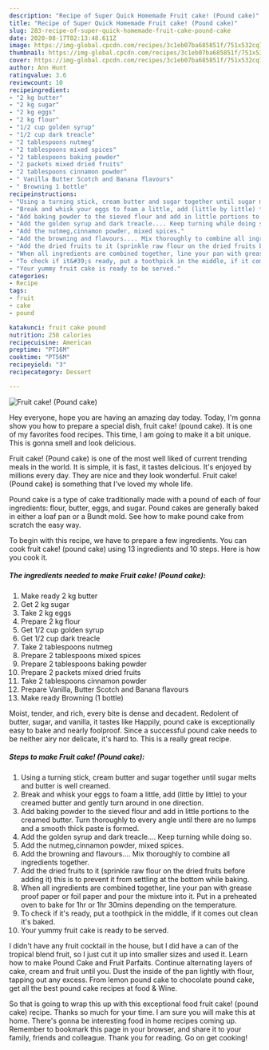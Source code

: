 ```yaml
---
description: "Recipe of Super Quick Homemade Fruit cake! (Pound cake)"
title: "Recipe of Super Quick Homemade Fruit cake! (Pound cake)"
slug: 283-recipe-of-super-quick-homemade-fruit-cake-pound-cake
date: 2020-08-17T02:13:48.611Z
image: https://img-global.cpcdn.com/recipes/3c1eb07ba685851f/751x532cq70/fruit-cake-pound-cake-recipe-main-photo.jpg
thumbnail: https://img-global.cpcdn.com/recipes/3c1eb07ba685851f/751x532cq70/fruit-cake-pound-cake-recipe-main-photo.jpg
cover: https://img-global.cpcdn.com/recipes/3c1eb07ba685851f/751x532cq70/fruit-cake-pound-cake-recipe-main-photo.jpg
author: Ann Hunt
ratingvalue: 3.6
reviewcount: 10
recipeingredient:
- "2 kg butter"
- "2 kg sugar"
- "2 kg eggs"
- "2 kg flour"
- "1/2 cup golden syrup"
- "1/2 cup dark treacle"
- "2 tablespoons nutmeg"
- "2 tablespoons mixed spices"
- "2 tablespoons baking powder"
- "2 packets mixed dried fruits"
- "2 tablespoons cinnamon powder"
- " Vanilla Butter Scotch and Banana flavours"
- " Browning 1 bottle"
recipeinstructions:
- "Using a turning stick, cream butter and sugar together until sugar melts and butter is well creamed."
- "Break and whisk your eggs to foam a little, add (little by little) to your creamed butter and gently turn around in one direction."
- "Add baking powder to the sieved flour and add in little portions to the creamed butter. Turn thoroughly to every angle until there are no lumps and a smooth thick paste is formed."
- "Add the golden syrup and dark treacle.... Keep turning while doing so."
- "Add the nutmeg,cinnamon powder, mixed spices."
- "Add the browning and flavours.... Mix thoroughly to combine all ingredients together."
- "Add the dried fruits to it (sprinkle raw flour on the dried fruits before adding it) this is to prevent it from settling at the bottom while baking."
- "When all ingredients are combined together, line your pan with grease proof paper or foil paper and pour the mixture into it. Put in a preheated oven to bake for 1hr or 1hr 30mins depending on the temperature."
- "To check if it&#39;s ready, put a toothpick in the middle, if it comes out clean it&#39;s baked."
- "Your yummy fruit cake is ready to be served."
categories:
- Recipe
tags:
- fruit
- cake
- pound

katakunci: fruit cake pound 
nutrition: 258 calories
recipecuisine: American
preptime: "PT16M"
cooktime: "PT56M"
recipeyield: "3"
recipecategory: Dessert

---
```



![Fruit cake! (Pound cake)](https://img-global.cpcdn.com/recipes/3c1eb07ba685851f/751x532cq70/fruit-cake-pound-cake-recipe-main-photo.jpg)

Hey everyone, hope you are having an amazing day today. Today, I'm gonna show you how to prepare a special dish, fruit cake! (pound cake). It is one of my favorites food recipes. This time, I am going to make it a bit unique. This is gonna smell and look delicious.

Fruit cake! (Pound cake) is one of the most well liked of current trending meals in the world. It is simple, it is fast, it tastes delicious. It's enjoyed by millions every day. They are nice and they look wonderful. Fruit cake! (Pound cake) is something that I've loved my whole life.

Pound cake is a type of cake traditionally made with a pound of each of four ingredients: flour, butter, eggs, and sugar. Pound cakes are generally baked in either a loaf pan or a Bundt mold. See how to make pound cake from scratch the easy way.


To begin with this recipe, we have to prepare a few ingredients. You can cook fruit cake! (pound cake) using 13 ingredients and 10 steps. Here is how you cook it.

<!--inarticleads1-->

##### The ingredients needed to make Fruit cake! (Pound cake):

1. Make ready 2 kg butter
1. Get 2 kg sugar
1. Take 2 kg eggs
1. Prepare 2 kg flour
1. Get 1/2 cup golden syrup
1. Get 1/2 cup dark treacle
1. Take 2 tablespoons nutmeg
1. Prepare 2 tablespoons mixed spices
1. Prepare 2 tablespoons baking powder
1. Prepare 2 packets mixed dried fruits
1. Take 2 tablespoons cinnamon powder
1. Prepare  Vanilla, Butter Scotch and Banana flavours
1. Make ready  Browning (1 bottle)


Moist, tender, and rich, every bite is dense and decadent. Redolent of butter, sugar, and vanilla, it tastes like Happily, pound cake is exceptionally easy to bake and nearly foolproof. Since a successful pound cake needs to be neither airy nor delicate, it&#39;s hard to. This is a really great recipe. 

<!--inarticleads2-->

##### Steps to make Fruit cake! (Pound cake):

1. Using a turning stick, cream butter and sugar together until sugar melts and butter is well creamed.
1. Break and whisk your eggs to foam a little, add (little by little) to your creamed butter and gently turn around in one direction.
1. Add baking powder to the sieved flour and add in little portions to the creamed butter. Turn thoroughly to every angle until there are no lumps and a smooth thick paste is formed.
1. Add the golden syrup and dark treacle.... Keep turning while doing so.
1. Add the nutmeg,cinnamon powder, mixed spices.
1. Add the browning and flavours.... Mix thoroughly to combine all ingredients together.
1. Add the dried fruits to it (sprinkle raw flour on the dried fruits before adding it) this is to prevent it from settling at the bottom while baking.
1. When all ingredients are combined together, line your pan with grease proof paper or foil paper and pour the mixture into it. Put in a preheated oven to bake for 1hr or 1hr 30mins depending on the temperature.
1. To check if it&#39;s ready, put a toothpick in the middle, if it comes out clean it&#39;s baked.
1. Your yummy fruit cake is ready to be served.


I didn&#39;t have any fruit cocktail in the house, but I did have a can of the tropical blend fruit, so I just cut it up into smaller sizes and used it. Learn how to make Pound Cake and Fruit Parfaits. Continue alternating layers of cake, cream and fruit until you. Dust the inside of the pan lightly with flour, tapping out any excess. From lemon pound cake to chocolate pound cake, get all the best pound cake recipes at food &amp; Wine. 

So that is going to wrap this up with this exceptional food fruit cake! (pound cake) recipe. Thanks so much for your time. I am sure you will make this at home. There's gonna be interesting food in home recipes coming up. Remember to bookmark this page in your browser, and share it to your family, friends and colleague. Thank you for reading. Go on get cooking!
